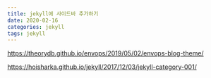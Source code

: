 ```yaml
---
title: jekyll에 사이드바 추가하기
date: 2020-02-16
categories: jekyll
tags: jekyll
---
```


https://theorydb.github.io/envops/2019/05/02/envops-blog-theme/

https://hoisharka.github.io/jekyll/2017/12/03/jekyll-category-001/